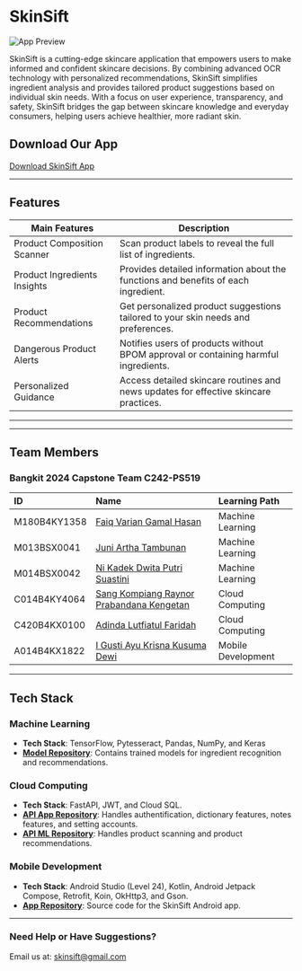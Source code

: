 # SkinSift
![App Preview](https://storage.googleapis.com/skinsift/images/nobg.png)

SkinSift is a cutting-edge skincare application that empowers users to make informed and confident skincare decisions. By combining advanced OCR technology with personalized recommendations, SkinSift simplifies ingredient analysis and provides tailored product suggestions based on individual skin needs. With a focus on user experience, transparency, and safety, SkinSift bridges the gap between skincare knowledge and everyday consumers, helping users achieve healthier, more radiant skin.

## Download Our App
[Download SkinSift App](https://storage.googleapis.com/skinsift/application/SkinSift-v1.0.apk)

---

## Features

| Main Features                | Description                                                                                 |
|------------------------------|---------------------------------------------------------------------------------------------|
| Product Composition Scanner  | Scan product labels to reveal the full list of ingredients.                                |
| Product Ingredients Insights | Provides detailed information about the functions and benefits of each ingredient.         |
| Product Recommendations      | Get personalized product suggestions tailored to your skin needs and preferences.          |
| Dangerous Product Alerts     | Notifies users of products without BPOM approval or containing harmful ingredients.        |
| Personalized Guidance        | Access detailed skincare routines and news updates for effective skincare practices.       |

---

---

## Team Members
### Bangkit 2024 Capstone Team C242-PS519

| ID              | Name                           | Learning Path       |
|:----------------|:-------------------------------|:--------------------|
| M180B4KY1358     | [Faiq Varian Gamal Hasan](https://github.com/chillzuqq ) | Machine Learning    |
| M013BSX0041     | [Juni Artha Tambunan](https://github.com/arthatambunan )                 | Machine Learning    |
| M014BSX0042     | [Ni Kadek Dwita Putri Suastini](https://github.com/Dwitabputri )                 | Machine Learning    |
| C014B4KY4064    | [Sang Kompiang Raynor Prabandana Kengetan](https://github.com/SangKengetan)                  | Cloud Computing     |
| C420B4KX0100    | [Adinda Lutfiatul Faridah](https://github.com/slipyheroin )                 | Cloud Computing     |
| A014B4KX1822    | [I Gusti Ayu Krisna Kusuma Dewi](https://github.com/ayukrisn )                 | Mobile Development  |

---

## Tech Stack

### Machine Learning
- **Tech Stack**: TensorFlow, Pytesseract, Pandas, NumPy, and Keras
- **[Model Repository](https://github.com/skinsift/machine-learning)**: Contains trained models for ingredient recognition and recommendations.

### Cloud Computing
- **Tech Stack**: FastAPI, JWT, and Cloud SQL.
- **[API App Repository](https://github.com/SkinSift/auth-api)**: Handles authentification, dictionary features, notes features, and setting accounts.
- **[API ML Repository](https://github.com/SkinSift/auth-api)**: Handles product scanning and product recommendations.
  
### Mobile Development
- **Tech Stack**: Android Studio (Level 24), Kotlin, Android Jetpack Compose, Retrofit, Koin, OkHttp3, and Gson.
- **[App Repository](https://github.com/skinsift/skinsift)**: Source code for the SkinSift Android app.

---

### Need Help or Have Suggestions?
Email us at: [skinsift@gmail.com](mailto:skinsift@gmail.com)
